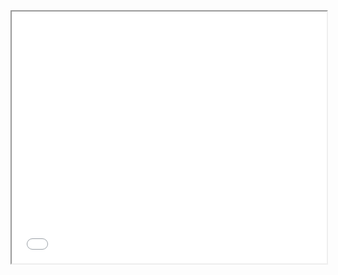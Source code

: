 <div style="position: relative; padding: 40% 45%;">
<iframe style="position: absolute; width: 100%; height: 100%; left: 0; top: 0;" src="/other/unclassified/应试笔记/《编译原理》面向试卷复习.html""></iframe>
</div>
<div style="margin:32px"></div>